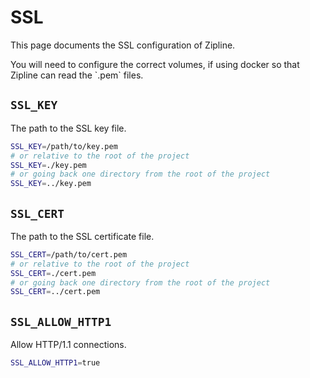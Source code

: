 # SSL

This page documents the SSL configuration of Zipline.

<Alert type="info">
You will need to configure the correct volumes, if using docker so that Zipline can read the `.pem` files.
</Alert>

## `SSL_KEY`

The path to the SSL key file.

```bash
SSL_KEY=/path/to/key.pem
# or relative to the root of the project
SSL_KEY=./key.pem
# or going back one directory from the root of the project
SSL_KEY=../key.pem
```

## `SSL_CERT`

The path to the SSL certificate file.

```bash
SSL_CERT=/path/to/cert.pem
# or relative to the root of the project
SSL_CERT=./cert.pem
# or going back one directory from the root of the project
SSL_CERT=../cert.pem
```

## `SSL_ALLOW_HTTP1`

Allow HTTP/1.1 connections.

```bash
SSL_ALLOW_HTTP1=true
```
